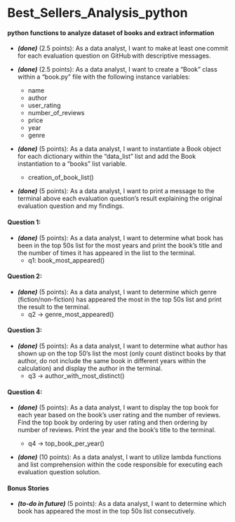 # Best_Sellers_Analysis_python
#### python functions to analyze dataset of books and extract information

- ***(done)*** (2.5 points): As a data analyst, I want to make at least one commit for each evaluation question on GitHub with descriptive messages.  

- ***(done)*** (2.5 points): As a data analyst, I want to create a “Book” class within a “book.py” file with the following instance variables: 
    - name 
    - author 
    - user_rating 
    - number_of_reviews 
    - price 
    - year 
    - genre 

- ***(done)*** (5 points): As a data analyst, I want to instantiate a Book object for each dictionary within the “data_list” list and add the Book instantiation to a “books” list variable.
    - creation_of_book_list()

- ***(done)*** (5 points): As a data analyst, I want to print a message to the terminal above each evaluation question’s result explaining the original evaluation question and my findings.  

#### Question 1:
- ***(done)*** (5 points): As a data analyst, I want to determine what book has been in the top 50s list for the most years and print the book’s title and the number of times it has appeared in the list to the terminal. 
    - q1: book_most_appeared()

#### Question 2:
- ***(done)*** (5 points): As a data analyst, I want to determine which genre (fiction/non-fiction) has appeared the most in the top 50s list and print the result to the terminal. 
    - q2 -> genre_most_appeared()

#### Question 3:
- ***(done)*** (5 points): As a data analyst, I want to determine what author has shown up on the top 50’s list the most (only count distinct books by that author, do not include the same book in different years within the calculation) and display the author in the terminal. 
    - q3 -> author_with_most_distinct()

#### Question 4:
- ***(done)*** (5 points): As a data analyst, I want to display the top book for each year based on the book’s user rating and the number of reviews. Find the top book by ordering by user rating and then ordering by number of reviews. Print the year and the book’s title to the terminal. 
    - q4 -> top_book_per_year()

- ***(done)*** (10 points): As a data analyst, I want to utilize lambda functions and list comprehension within the code responsible for executing each evaluation question solution. 
 

#### Bonus Stories
- ***(to-do in future)*** (5 points): As a data analyst, I want to determine which book has appeared the most in the top 50s list consecutively.

